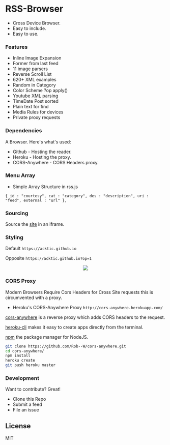 # RSS-Browser

  - Cross Device Browser.
  - Easy to include.
  - Easy to use.


### Features

* Inline Image Expansion
* Former from last feed
* 11 image parsers
* Reverse Scroll List
* 620+ XML examples
* Random in Category
* Color Scheme ?op apply()
* Youtube XML parsing
* TimeDate Post sorted
* Plain text for find
* Media Rules for devices
* Private proxy requests


### Dependencies

A Browser. Here's what's used:

* Github - Hosting the reader.
* Heroku - Hosting the proxy.
* CORS-Anywhere - CORS Headers proxy.

### Menu Array

* Simple Array Structure in rss.js

`{ id : "courtesy", cat : "category", des : "description", uri : "feed", external : "url" },`

### Sourcing

Source the [site](https://acktic.github.io) in an iframe.

### Styling

Default
`https://acktic.github.io`

Opposite
`https://acktic.github.io?op=1`
 
 <p align='center'><img src='https://ackti.files.wordpress.com/2020/01/8197227400950.png'></p>
 
 
### CORS Proxy

Modern Browsers Require Cors Headers for Cross Site requests this is circumvented with a proxy.

- Heroku's CORS-Anywhere Proxy `http://cors-anywhere.herokuapp.com/`

[cors-anywhere](https://github.com/Rob--W/cors-anywhere) is a reverse proxy which adds CORS headers to the request.

[heroku-cli](https://github.com/heroku/cli) makes it easy to create apps directly from the terminal.

[npm](https://github.com/npm/cli) the package manager for NodeJS.

```sh
git clone https://github.com/Rob--W/cors-anywhere.git
cd cors-anywhere/
npm install
heroku create
git push heroku master
```

### Development

Want to contribute? Great!
- Clone this Repo
- Submit a feed
- File an issue

License
----

MIT
